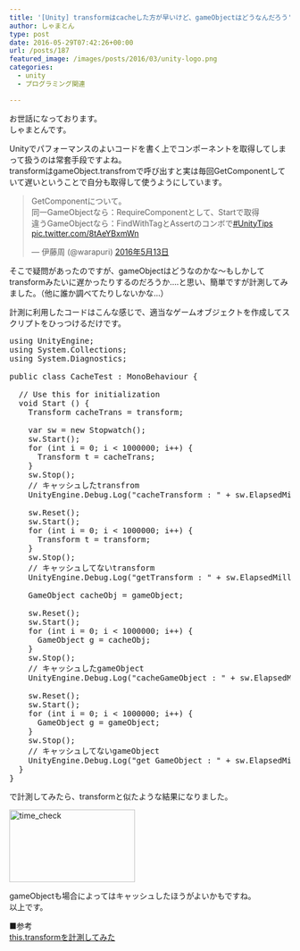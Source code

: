 ```yaml
---
title: '[Unity] transformはcacheした方が早いけど、gameObjectはどうなんだろう'
author: しゃまとん
type: post
date: 2016-05-29T07:42:26+00:00
url: /posts/187
featured_image: /images/posts/2016/03/unity-logo.png
categories:
  - unity
  - プログラミング関連

---
```

お世話になっております。  
しゃまとんです。

Unityでパフォーマンスのよいコードを書く上でコンポーネントを取得してしまって扱うのは常套手段ですよね。  
transformはgameObject.transfromで呼び出すと実は毎回GetComponentしていて遅いということで自分も取得して使うようにしています。

<blockquote class="twitter-tweet" data-lang="ja">
  <p dir="ltr" lang="ja">
    GetComponentについて。<br /> 同一GameObjectなら：RequireComponentとして、Startで取得<br /> 違うGameObjectなら：FindWithTagとAssertのコンボで<a href="https://twitter.com/hashtag/UnityTips?src=hash">#UnityTips</a> <a href="https://t.co/8tAeYBxmWn">pic.twitter.com/8tAeYBxmWn</a>
  </p>
  
  <p>
    — 伊藤周 (@warapuri) <a href="https://twitter.com/warapuri/status/730933842895208449">2016年5月13日</a>
  </p>
</blockquote>



そこで疑問があったのですが、gameObjectはどうなのかな〜もしかしてtransformみたいに遅かったりするのだろうか&#8230;.と思い、簡単ですが計測してみました。（他に誰か調べてたりしないかな&#8230;）

計測に利用したコードはこんな感じで、適当なゲームオブジェクトを作成してスクリプトをひっつけるだけです。

<pre class="brush: csharp; gutter: true">using UnityEngine;
using System.Collections;
using System.Diagnostics; 

public class CacheTest : MonoBehaviour {

  // Use this for initialization
  void Start () {
    Transform cacheTrans = transform;

    var sw = new Stopwatch();
    sw.Start();
    for (int i = 0; i &lt; 1000000; i++) {
      Transform t = cacheTrans;
    }
    sw.Stop();
    // キャッシュしたtransfrom
    UnityEngine.Debug.Log("cacheTransform : " + sw.ElapsedMilliseconds);

    sw.Reset();
    sw.Start();
    for (int i = 0; i &lt; 1000000; i++) {
      Transform t = transform;
    }
    sw.Stop();
    // キャッシュしてないtransform
    UnityEngine.Debug.Log("getTransform : " + sw.ElapsedMilliseconds);

    GameObject cacheObj = gameObject;

    sw.Reset();
    sw.Start();
    for (int i = 0; i &lt; 1000000; i++) {
      GameObject g = cacheObj;
    }
    sw.Stop();
    // キャッシュしたgameObject
    UnityEngine.Debug.Log("cacheGameObject : " + sw.ElapsedMilliseconds);

    sw.Reset();
    sw.Start();
    for (int i = 0; i &lt; 1000000; i++) {
      GameObject g = gameObject;
    }
    sw.Stop();
    // キャッシュしてないgameObject
    UnityEngine.Debug.Log("get GameObject : " + sw.ElapsedMilliseconds);
  }
}</pre>

で計測してみたら、transformと似たような結果になりました。

[<img src="https://shamaton.orz.hm/blog/images/posts/2016/05/time_check.png" alt="time_check" width="225" height="130" class="size-full wp-image-189 aligncenter" />][1]

gameObjectも場合によってはキャッシュしたほうがよいかもですね。  
以上です。

■参考  
<a href="http://qiita.com/crow_ver6/items/3dc6ba29062d397bbf60" target="_blank">this.transformを計測してみた</a>

 [1]: https://shamaton.orz.hm/blog/images/posts/2016/05/time_check.png